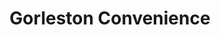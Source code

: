 ---
title: "Gorleston Convenience"
url: /great-yarmouth/gorleston-convenience/
shop: convenience
---